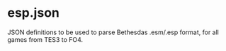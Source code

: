 # esp.json
JSON definitions to be used to parse Bethesdas .esm/.esp format, for all games from TES3 to FO4.

